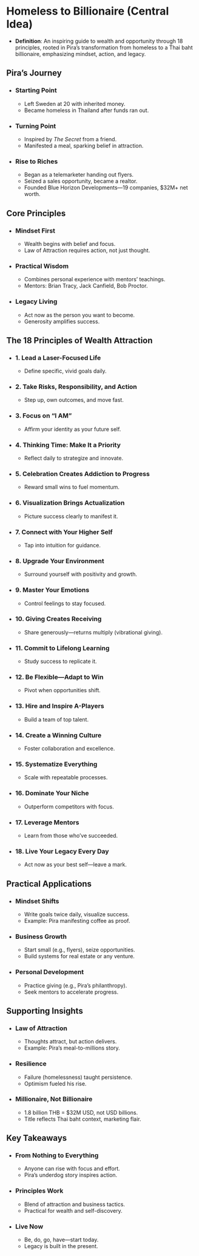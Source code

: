 # Homeless to Billionaire (Central Idea)

- **Definition**: An inspiring guide to wealth and opportunity through 18 principles, rooted in Pira’s transformation from homeless to a Thai baht billionaire, emphasizing mindset, action, and legacy.

## Pira’s Journey

- ### Starting Point

  - Left Sweden at 20 with inherited money.
  - Became homeless in Thailand after funds ran out.
- ### Turning Point

  - Inspired by *The Secret* from a friend.
  - Manifested a meal, sparking belief in attraction.
- ### Rise to Riches

  - Began as a telemarketer handing out flyers.
  - Seized a sales opportunity, became a realtor.
  - Founded Blue Horizon Developments—19 companies, $32M+ net worth.

## Core Principles

- ### Mindset First

  - Wealth begins with belief and focus.
  - Law of Attraction requires action, not just thought.
- ### Practical Wisdom

  - Combines personal experience with mentors’ teachings.
  - Mentors: Brian Tracy, Jack Canfield, Bob Proctor.
- ### Legacy Living

  - Act now as the person you want to become.
  - Generosity amplifies success.

## The 18 Principles of Wealth Attraction

- ### 1. Lead a Laser-Focused Life

  - Define specific, vivid goals daily.
- ### 2. Take Risks, Responsibility, and Action

  - Step up, own outcomes, and move fast.
- ### 3. Focus on “I AM”

  - Affirm your identity as your future self.
- ### 4. Thinking Time: Make It a Priority

  - Reflect daily to strategize and innovate.
- ### 5. Celebration Creates Addiction to Progress

  - Reward small wins to fuel momentum.
- ### 6. Visualization Brings Actualization

  - Picture success clearly to manifest it.
- ### 7. Connect with Your Higher Self

  - Tap into intuition for guidance.
- ### 8. Upgrade Your Environment

  - Surround yourself with positivity and growth.
- ### 9. Master Your Emotions

  - Control feelings to stay focused.
- ### 10. Giving Creates Receiving

  - Share generously—returns multiply (vibrational giving).
- ### 11. Commit to Lifelong Learning

  - Study success to replicate it.
- ### 12. Be Flexible—Adapt to Win

  - Pivot when opportunities shift.
- ### 13. Hire and Inspire A-Players

  - Build a team of top talent.
- ### 14. Create a Winning Culture

  - Foster collaboration and excellence.
- ### 15. Systematize Everything

  - Scale with repeatable processes.
- ### 16. Dominate Your Niche

  - Outperform competitors with focus.
- ### 17. Leverage Mentors

  - Learn from those who’ve succeeded.
- ### 18. Live Your Legacy Every Day

  - Act now as your best self—leave a mark.

## Practical Applications

- ### Mindset Shifts

  - Write goals twice daily, visualize success.
  - Example: Pira manifesting coffee as proof.
- ### Business Growth

  - Start small (e.g., flyers), seize opportunities.
  - Build systems for real estate or any venture.
- ### Personal Development

  - Practice giving (e.g., Pira’s philanthropy).
  - Seek mentors to accelerate progress.

## Supporting Insights

- ### Law of Attraction

  - Thoughts attract, but action delivers.
  - Example: Pira’s meal-to-millions story.
- ### Resilience

  - Failure (homelessness) taught persistence.
  - Optimism fueled his rise.
- ### Millionaire, Not Billionaire

  - 1.8 billion THB = $32M USD, not USD billions.
  - Title reflects Thai baht context, marketing flair.

## Key Takeaways

- ### From Nothing to Everything

  - Anyone can rise with focus and effort.
  - Pira’s underdog story inspires action.
- ### Principles Work

  - Blend of attraction and business tactics.
  - Practical for wealth and self-discovery.
- ### Live Now

  - Be, do, go, have—start today.
  - Legacy is built in the present.
